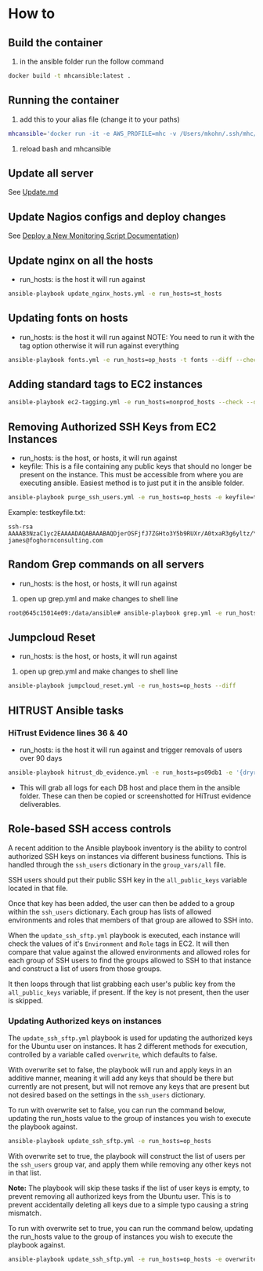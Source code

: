 # How to
## Build the container
1. in the ansible folder run the follow command 
```bash
docker build -t mhcansible:latest .
```
## Running the container
1. add this to your alias file (change it to your paths)
```bash
mhcansible='docker run -it -e AWS_PROFILE=mhc -v /Users/mkohn/.ssh/mhc/MHC-Matt.USWest.pem:/root/.ssh/id_rsa -v /Users/mkohn/.ssh/known_hosts:/root/.ssh/known_hosts:ro -v /Users/mkohn/.aws:/root/.aws -v /Users/mkohn/Documents/Git/mhc/operations:/data --entrypoint /bin/bash mhcansible:latest'
```
1. reload bash and mhcansible

## Update all server
See [Update.md](./Docs/Update.mdUpdate.md)

## Update Nagios configs and deploy changes
See [Deploy a New Monitoring Script Documentation](./Docs/monitoring_documentations/NagiosConfigurationsAndDeployments.md))


## Update nginx on all the hosts
* run_hosts: is the host it will run against
```bash
ansible-playbook update_nginx_hosts.yml -e run_hosts=st_hosts
```
## Updating fonts on hosts
* run_hosts: is the host it will run against
NOTE: You need to run it with the tag option otherwise it will run against everything
```bash
ansible-playbook fonts.yml -e run_hosts=op_hosts -t fonts --diff --check
```

## Adding standard tags to EC2 instances
```bash
ansible-playbook ec2-tagging.yml -e run_hosts=nonprod_hosts --check --diff
```

## Removing Authorized SSH Keys from EC2 Instances
* run_hosts: is the host, or hosts, it will run against
* keyfile: This is a file containing any public keys that should no longer be present on the instance. This must be accessible from where you are executing ansible. Easiest method is to just put it in the ansible folder.
```bash
ansible-playbook purge_ssh_users.yml -e run_hosts=op_hosts -e keyfile=testkeyfile.txt
```
Example: testkeyfile.txt:
```
ssh-rsa AAAAB3NzaC1yc2EAAAADAQABAAABAQDjerOSFjfJ7ZGHto3Y5b9RUXr/A0txaR3g6yltz/Yp++sP22SWpI6HQmG2eEc9JMg94YFR9tzfyjLVIBpVEAfHAOAt2/wDOkVY8QrcwkzlJ7frHNZvPPBP2cey567mQq7whsdGCX7mw50AySUM/lXfH8VKP58oKo5J1K+lYRhmVym8pesz+T6zbqNF0iERH2f2kZRu8YmW4Z0RDxvLJvgrDDLiQvf7A6GCapcSRgBCNI6eLlavGTw34QSXTTe19ISbUKcxy5SNVD8AkcjEx3orRhj5WSewT2Hx0z71kk48ReDoDLJnMU2eRiGtSaRS2iCDUjeCZgyhjpeW0s4QC3FR james@foghornconsulting.com
```
## Random Grep commands on all servers
* run_hosts: is the host, or hosts, it will run against
1. open up grep.yml and make changes to shell line

```bash
root@645c15014e09:/data/ansible# ansible-playbook grep.yml -e run_hosts=prod_hosts
```
## Jumpcloud Reset
* run_hosts: is the host, or hosts, it will run against
1. open up grep.yml and make changes to shell line

```bash
ansible-playbook jumpcloud_reset.yml -e run_hosts=op_hosts --diff
```
## HITRUST Ansible tasks

### HiTrust Evidence lines 36 & 40
* run_hosts: is the host it will run against and trigger removals of users over 90 days
```bash
ansible-playbook hitrust_db_evidence.yml -e run_hosts=ps09db1 -e '{dryrun: False}'
```
* This will grab all logs for each DB host and place them in the ansible folder. These can then be copied or screenshotted for HiTrust evidence deliverables.

## Role-based SSH access controls
A recent addition to the Ansible playbook inventory is the ability to control authorized SSH keys on instances via different business functions. This is handled through the `ssh_users` dictionary in the `group_vars/all` file.

SSH users should put their public SSH key in the `all_public_keys` variable located in that file.

Once that key has been added, the user can then be added to a group within the `ssh_users` dictionary. Each group has lists of allowed environments and roles that members of that group are allowed to SSH into.

When the `update_ssh_sftp.yml` playbook is executed, each instance will check the values of it's `Environment` and `Role` tags in EC2. It will then compare that value against the allowed environments and allowed roles for each group of SSH users to find the groups allowed to SSH to that instance and construct a list of users from those groups.

It then loops through that list grabbing each user's public key from the `all_public_keys` variable, if present. If the key is not present, then the user is skipped.

### Updating Authorized keys on instances
The `update_ssh_sftp.yml` playbook is used for updating the authorized keys for the Ubuntu user on instances. It has 2 different methods for execution, controlled by a variable called `overwrite`, which defaults to false.

With overwrite set to false, the playbook will run and apply keys in an additive manner, meaning it will add any keys that should be there but currently are not present, but will not remove any keys that are present but not desired based on the settings in the `ssh_users` dictionary.

To run with overwrite set to false, you can run the command below, updating the run_hosts value to the group of instances you wish to execute the playbook against.
```bash
ansible-playbook update_ssh_sftp.yml -e run_hosts=op_hosts
```

With overwrite set to true, the playbook will construct the list of users per the `ssh_users` group var, and apply them while removing any other keys not in that list.

**Note:** The playbook will skip these tasks if the list of user keys is empty, to prevent removing all authorized keys from the Ubuntu user. This is to prevent accidentally deleting all keys due to a simple typo causing a string mismatch.

To run with overwrite set to true, you can run the command below, updating the run_hosts value to the group of instances you wish to execute the playbook against.
```bash
ansible-playbook update_ssh_sftp.yml -e run_hosts=op_hosts -e overwrite=true
```
